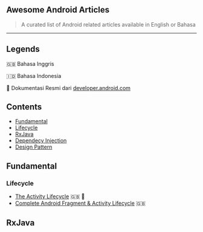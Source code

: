 ## Awesome Android Articles

> A curated list of Android related articles available in English or Bahasa 

---

## Legends

🇬🇧 Bahasa Inggris

🇮🇩 Bahasa Indonesia

🌟 Dokumentasi Resmi dari [developer.android.com](developer.android.com)

## Contents

- [Fundamental](#fundamental)
 - [Lifecycle](#lifecycle)
- [RxJava](#rxjava)
- [Dependecy Injection](#dependency-injection)
- [Design Pattern](#design-pattern)
 
## Fundamental 

### Lifecycle

- [The Activity Lifecycle](https://developer.android.com/guide/components/activities/activity-lifecycle.html) 🇬🇧 🌟
- [Complete Android Fragment & Activity Lifecycle](https://github.com/xxv/android-lifecycle) 🇬🇧

## RxJava
